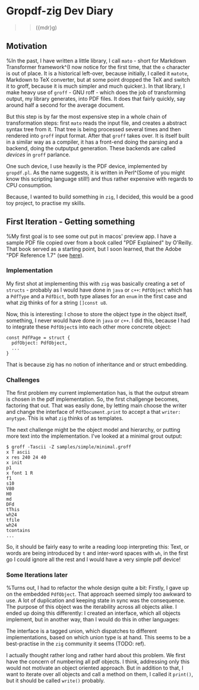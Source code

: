 # Gropdf-zig Dev Diary
>>(\{mdr}g)
## Motivation

%In the past, I have written a little library, I call `mato` - short for
Markdown Transformer framework^(I now notice for the first time, that the `o`
character is out of place. It is a historical left-over, because initially, I
called it `matote`, Markdown to TeX converter, but at some point dropped the TeX
and switch it to groff, because it is much simpler and much quicker.). In that
library, I make heavy use of `groff` - GNU roff - which does the job of transforming
output, my library generates, into PDF files. It does that fairly quickly, say
around half a second for the average document.

But this step is by far the most expensive step in a whole chain of
transformation steps: first `mato` reads the input file, and creates a abstract
syntax tree from it. That tree is being processed several times and then
rendered into `groff` input format. After that `groff` takes over. It is itself
built in a similar way as a compiler, it has a front-end doing the parsing and
a backend, doing the outputput generation. These backends are called _devices_ in
`groff` parlance.

One such device, I use heavily is the PDF device, implemented by `gropdf.pl`. As
the name suggests, it is written in Perl^(Some of you might know this scripting
language still!) and thus rather expensive with regards to CPU consumption.

Because, I wanted to build something in `zig`, I decided, this would be a good
toy project, to practise my skills.

## First Iteration - Getting something

%My first goal is to see some out put in macos' preview app. I have a sample
PDF file copied over from a book called "PDF Explained" by O'Reilly. That book
served as a starting point, but I soon learned, that the Adobe "PDF Reference 1.7"
(see [here](https://opensource.adobe.com/dc-acrobat-sdk-docs/pdfstandards/pdfreference1.7old.pdf#page412)).

### Implementation

My first shot at implementing this with `zig` was basically creating a set
of `structs` - probably as I would have done in `java` or `c++`: `PdfObject` which has
a `PdfType` and a `PdfDict`, both type aliases for an `enum` in the first case
and what zig thinks of for a string `[]const u8`.

Now, this is interesting: I chose to store the object type _in_ the object itself,
something, I never would have done in `java` or `c++`. I did this, because I had
to integrate these `PdfObject`s into each other more concrete object:

```
const PdfPage = struct {
  pdfObject: PdfObject,
  ... 
} 
```

That is because zig has no notion of inheritance and or struct embedding.

### Challenges

The first problem my current implementation has, is that the output stream
is chosen in the pdf implementation. So, the first challgenge becomes, factoring
that out. That was easily done, by letting main choose the writer and change
the interface of `PdfDocument.print` to accept a that `writer: anytype`. This
is what `zig` thinks of as templates.

The next challenge might be the object model and hierarchy, or putting more
text into the implementation. I've looked at a minimal grout output:

```
$ groff -Tascii -Z samples/simple/minimal.groff
x T ascii
x res 240 24 40
x init
p1
x font 1 R
f1
s10
V80
H0
md
DFd
tThis
wh24
tfile
wh24
tcontains
...
```
So, it should be fairly easy to write a reading loop interpreting this:
Text, or words are being introduced by `t` and inter-word spaces with
`wh`, in the first go I could ignore all the rest and I would have a
very simple pdf device!

### Some Iterations later

%Turns out, I had to refactor the whole design quite a bit: Firstly, I gave up
on the embedded `PdfObject`. That approach seemed simply too awkward to use. A
lot of duplication and keeping state in sync was the consequence. The purpose
of this object was the iterability across all objects alike. I ended up doing
this differently: I created an interface, which all objects implement, but in
another way, than I would do this in other languages:

The interface is a tagged union, which dispatches to different implementations,
based on which union type is at hand. This seems to be a best-practise in the
`zig` community it seems (TODO: ref).

I actually thought rather long and rather hard about this problem. We first have
the concern of numbering all pdf objects. I think, addressing only this would
not motivate an object oriented approach. But in addition to that, I want to
iterate over all objects and call a method on them, I called it `print()`, but
it should be called `write()` probably.
